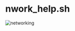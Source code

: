 # nwork_help.sh

![networking](https://github.com/the-universal-linux-society/subnet-calculator/assets/161962528/5c1487fd-f890-4f41-b412-b8f1e6f28b92)
